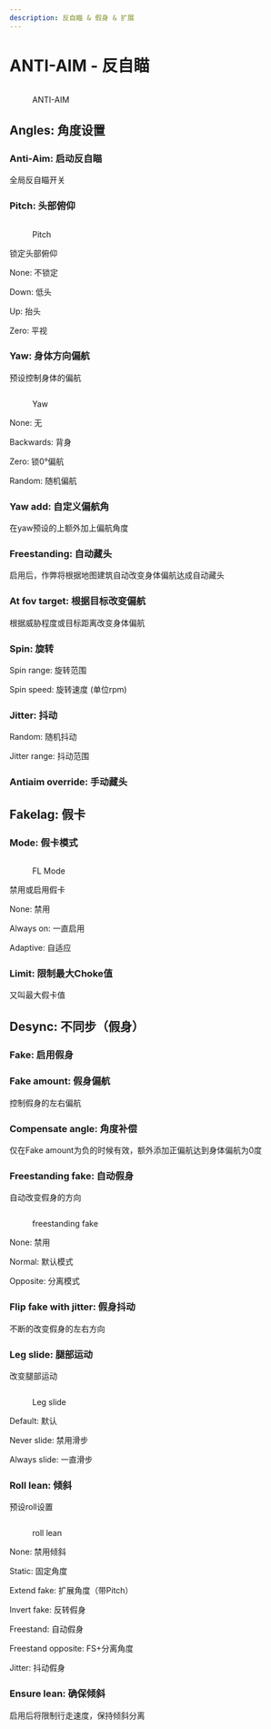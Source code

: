 ```yaml
---
description: 反自瞄 & 假身 & 扩展
---
```


# ANTI-AIM - 反自瞄

<figure><img src="../.gitbook/assets/ANTI-AIM.png" alt=""><figcaption><p>ANTI-AIM</p></figcaption></figure>

## Angles: 角度设置

### Anti-Aim: 启动反自瞄

全局反自瞄开关

### Pitch: 头部俯仰

<figure><img src="../.gitbook/assets/Pitch.png" alt=""><figcaption><p>Pitch</p></figcaption></figure>

锁定头部俯仰

None: 不锁定

Down: 低头

Up: 抬头

Zero: 平视

### Yaw: 身体方向偏航

预设控制身体的偏航

<figure><img src="../.gitbook/assets/yaw.png" alt=""><figcaption><p>Yaw</p></figcaption></figure>

None: 无

Backwards: 背身

Zero: 锁0°偏航

Random: 随机偏航

### Yaw add: 自定义偏航角

在yaw预设的上额外加上偏航角度

### Freestanding: 自动藏头

启用后，作弊将根据地图建筑自动改变身体偏航达成自动藏头

### At fov target: 根据目标改变偏航

根据威胁程度或目标距离改变身体偏航

### Spin: 旋转

Spin range: 旋转范围

Spin speed: 旋转速度 (单位rpm)

### Jitter: 抖动

Random: 随机抖动

Jitter range: 抖动范围

### Antiaim override: 手动藏头

## Fakelag: 假卡

### Mode: 假卡模式

<figure><img src="../.gitbook/assets/fakelag mode.png" alt=""><figcaption><p>FL Mode</p></figcaption></figure>

禁用或启用假卡

None: 禁用

Always on: 一直启用

Adaptive: 自适应

### Limit: 限制最大Choke值

又叫最大假卡值

## Desync: 不同步（假身）

### Fake: 启用假身

### Fake amount: 假身偏航

控制假身的左右偏航

### Compensate angle: 角度补偿

仅在Fake amount为负的时候有效，额外添加正偏航达到身体偏航为0度

### Freestanding fake: 自动假身

自动改变假身的方向

<figure><img src="../.gitbook/assets/freestanding fake.png" alt=""><figcaption><p>freestanding fake</p></figcaption></figure>

None: 禁用

Normal: 默认模式

Opposite: 分离模式

### Flip fake with jitter: 假身抖动

不断的改变假身的左右方向

### Leg slide: 腿部运动

改变腿部运动

<figure><img src="../.gitbook/assets/leg slide.png" alt=""><figcaption><p>Leg slide</p></figcaption></figure>

Default: 默认

Never slide: 禁用滑步

Always slide: 一直滑步

### Roll lean: 倾斜

预设roll设置

<figure><img src="../.gitbook/assets/roll lean.png" alt=""><figcaption><p>roll lean</p></figcaption></figure>

None: 禁用倾斜

Static: 固定角度

Extend fake: 扩展角度（带Pitch）

Invert fake: 反转假身

Freestand: 自动假身

Freestand opposite: FS+分离角度

Jitter: 抖动假身

### Ensure lean: 确保倾斜

启用后将限制行走速度，保持倾斜分离
